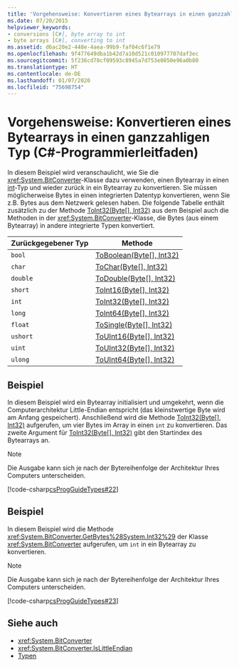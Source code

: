 ```yaml
---
title: 'Vorgehensweise: Konvertieren eines Bytearrays in einen ganzzahligen Typ (C#-Programmierleitfaden)'
ms.date: 07/20/2015
helpviewer_keywords:
- conversions [C#], byte array to int
- byte arrays [C#], converting to int
ms.assetid: d6ac20e2-448e-4aea-99b9-faf04c6f1e79
ms.openlocfilehash: 9f477649dba1b42d7a10d521c010977707daf3ec
ms.sourcegitcommit: 5f236cd78cf09593c8945a7d753e0850e96a0b80
ms.translationtype: HT
ms.contentlocale: de-DE
ms.lasthandoff: 01/07/2020
ms.locfileid: "75698754"
---
```

# <a name="how-to-convert-a-byte-array-to-an-int-c-programming-guide"></a>Vorgehensweise: Konvertieren eines Bytearrays in einen ganzzahligen Typ (C#-Programmierleitfaden)

In diesem Beispiel wird veranschaulicht, wie Sie die <xref:System.BitConverter>-Klasse dazu verwenden, einen Bytearray in einen [int](../../language-reference/builtin-types/integral-numeric-types.md)-Typ und wieder zurück in ein Bytearray zu konvertieren. Sie müssen möglicherweise Bytes in einen integrierten Datentyp konvertieren, wenn Sie z.B. Bytes aus dem Netzwerk gelesen haben. Die folgende Tabelle enthält zusätzlich zu der Methode [ToInt32(Byte\[\], Int32)](xref:System.BitConverter.ToInt32(System.Byte[],System.Int32)) aus dem Beispiel auch die Methoden in der <xref:System.BitConverter>-Klasse, die Bytes (aus einem Bytearray) in andere integrierte Typen konvertiert.

|Zurückgegebener Typ|Methode|
|-------------------|------------|
|`bool`|[ToBoolean(Byte\[\], Int32)](xref:System.BitConverter.ToBoolean(System.Byte[],System.Int32))|
|`char`|[ToChar(Byte\[\], Int32)](xref:System.BitConverter.ToChar(System.Byte[],System.Int32))|
|`double`|[ToDouble(Byte\[\], Int32)](xref:System.BitConverter.ToDouble(System.Byte[],System.Int32))|
|`short`|[ToInt16(Byte\[\], Int32)](xref:System.BitConverter.ToInt16(System.Byte[],System.Int32))|
|`int`|[ToInt32(Byte\[\], Int32)](xref:System.BitConverter.ToInt32(System.Byte[],System.Int32))|
|`long`|[ToInt64(Byte\[\], Int32)](xref:System.BitConverter.ToInt64(System.Byte[],System.Int32))|
|`float`|[ToSingle(Byte\[\], Int32)](xref:System.BitConverter.ToSingle(System.Byte[],System.Int32))|
|`ushort`|[ToUInt16(Byte\[\], Int32)](xref:System.BitConverter.ToUInt16(System.Byte[],System.Int32))|
|`uint`|[ToUInt32(Byte\[\], Int32)](xref:System.BitConverter.ToUInt32(System.Byte[],System.Int32))|
|`ulong`|[ToUInt64(Byte\[\], Int32)](xref:System.BitConverter.ToUInt64(System.Byte[],System.Int32))|

## <a name="example"></a>Beispiel

In diesem Beispiel wird ein Bytearray initialisiert und umgekehrt, wenn die Computerarchitektur Little-Endian entspricht (das kleinstwertige Byte wird am Anfang gespeichert). Anschließend wird die Methode [ToInt32(Byte\[\], Int32)](xref:System.BitConverter.ToInt32(System.Byte[],System.Int32)) aufgerufen, um vier Bytes im Array in einen `int` zu konvertieren. Das zweite Argument für [ToInt32(Byte\[\], Int32)](xref:System.BitConverter.ToInt32(System.Byte[],System.Int32)) gibt den Startindex des Bytearrays an.

> [!NOTE]
> Die Ausgabe kann sich je nach der Bytereihenfolge der Architektur Ihres Computers unterscheiden.

[!code-csharp[csProgGuideTypes#22](~/samples/snippets/csharp/VS_Snippets_VBCSharp/CsProgGuideTypes/CS/Class1.cs#22)]

## <a name="example"></a>Beispiel

In diesem Beispiel wird die Methode <xref:System.BitConverter.GetBytes%28System.Int32%29> der Klasse <xref:System.BitConverter> aufgerufen, um `int` in ein Bytearray zu konvertieren.

> [!NOTE]
> Die Ausgabe kann sich je nach der Bytereihenfolge der Architektur Ihres Computers unterscheiden.

[!code-csharp[csProgGuideTypes#23](~/samples/snippets/csharp/VS_Snippets_VBCSharp/CsProgGuideTypes/CS/Class1.cs#23)]

## <a name="see-also"></a>Siehe auch

- <xref:System.BitConverter>
- <xref:System.BitConverter.IsLittleEndian>
- [Typen](./index.md)
